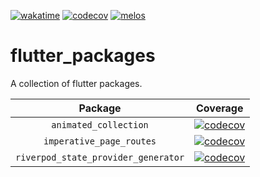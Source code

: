 [![wakatime](https://wakatime.com/badge/github/ValentinVignal/flutter_packages.svg)](https://wakatime.com/badge/github/ValentinVignal/flutter_packages)
[![codecov](https://codecov.io/gh/ValentinVignal/flutter_packages/graph/badge.svg?token=RHOGQ3VEW2)](https://codecov.io/gh/ValentinVignal/flutter_packages)
[![melos](https://img.shields.io/badge/maintained%20with-melos-f700ff.svg)](https://github.com/invertase/melos)

# flutter_packages

A collection of flutter packages.

|               Package               |                                                                                                                                             Coverage                                                                                                                                              |
| :---------------------------------: | :-----------------------------------------------------------------------------------------------------------------------------------------------------------------------------------------------------------------------------------------------------------------------------------------------: |
|        `animated_collection`        |                           [![codecov](https://codecov.io/gh/ValentinVignal/flutter_packages/branch/main/graph/badge.svg?flag=animated_collection&token=RHOGQ3VEW2)](https://app.codecov.io/gh/ValentinVignal/flutter_packages/tree/main/packages%2Fanimated_collection)                           |
|      `imperative_page_routes`       |                        [![codecov](https://codecov.io/gh/ValentinVignal/flutter_packages/branch/main/graph/badge.svg?flag=imperative_page_routes&token=RHOGQ3VEW2)](https://app.codecov.io/gh/ValentinVignal/flutter_packages/tree/main/packages%2Fimperative_page_routes)                        |
| `riverpod_state_provider_generator` | [![codecov](https://codecov.io/gh/ValentinVignal/flutter_packages/branch/main/graph/badge.svg?flag=riverpod_state_provider_generator&token=RHOGQ3VEW2)](https://app.codecov.io/gh/ValentinVignal/flutter_packages/tree/main/packages%2Friverpod_state_provider/riverpod_state_provider_generator) |
